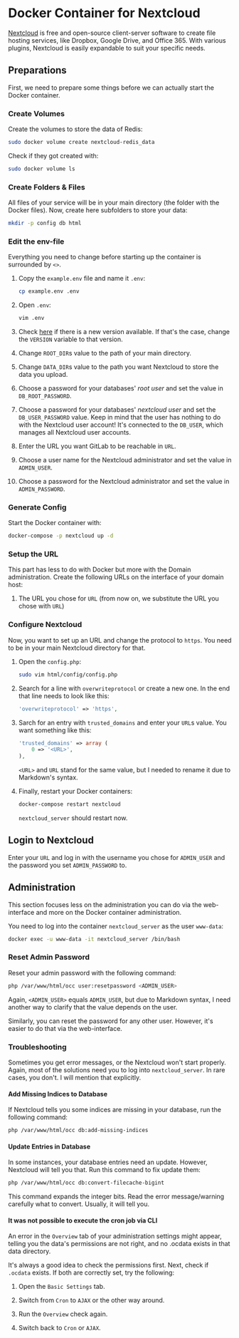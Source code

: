 # Docker Container for Nextcloud

[Nextcloud](https://nextcloud.com/) is free and open-source client-server software to create file hosting services,
like Dropbox, Google Drive, and Office 365. With various plugins, Nextcloud is easily expandable to suit your specific
needs.

## Preparations

First, we need to prepare some things before we can actually start the Docker container.

### Create Volumes

Create the volumes to store the data of Redis:

``` bash
sudo docker volume create nextcloud-redis_data
```

Check if they got created with:

``` bash
sudo docker volume ls
```

### Create Folders & Files

All files of your service will be in your main directory (the folder with the Docker files). Now, create here
subfolders to store your data:

``` bash
mkdir -p config db html
```

### Edit the env-file

Everything you need to change before starting up the container is surrounded by `<>`.

1. Copy the `example.env` file and name it `.env`:

    ``` bash
    cp example.env .env
    ```

1. Open `.env`:

    ``` bash
    vim .env
    ```

1. Check [here](https://hub.docker.com/_/nextcloud?tab=tags) if there is a new version available. If that's the
   case, change the `VERSION` variable to that version.

1. Change `ROOT_DIR`s value to the path of your main directory.

1. Change `DATA_DIR`s value to the path you want Nextcloud to store the data you upload.

1. Choose a password for your databases' *root user* and set the value in `DB_ROOT_PASSWORD`.

1. Choose a password for your databases' *nextcloud user* and set the `DB_USER_PASSWORD` value. Keep in mind that the
   user has nothing to do with the Nextcloud user account! It's connected to the `DB_USER`, which manages all
   Nextcloud user accounts.

1. Enter the URL you want GitLab to be reachable in `URL`.

1. Choose a user name for the Nextcloud administrator and set the value in `ADMIN_USER`.

1. Choose a password for the Nextcloud administrator and set the value in `ADMIN_PASSWORD`.

### Generate Config

Start the Docker container with:

``` bash
docker-compose -p nextcloud up -d
```

### Setup the URL

This part has less to do with Docker but more with the Domain administration. Create the following URLs on the
interface of your domain host:

1. The URL you chose for `URL` (from now on, we substitute the URL you chose with `URL`)

### Configure Nextcloud

Now, you want to set up an URL and change the protocol to `https`. You need to be in your main Nextcloud directory for
that.

1. Open the `config.php`:

   ``` bash
   sudo vim html/config/config.php
   ```

1. Search for a line with `overwriteprotocol` or create a new one. In the end that line needs to look like this:

   ```php
   'overwriteprotocol' => 'https',
   ```

1. Sarch for an entry with `trusted_domains` and enter your `URL`s value. You want something like this:

    ```php
    'trusted_domains' => array (
        0 => '<URL>',
    ),

    ```

    `<URL>` and `URL` stand for the same value, but I needed to rename it due to Markdown's syntax.

1. Finally, restart your Docker containers:

   ``` bash
   docker-compose restart nextcloud
   ```

   `nextcloud_server` should restart now.

## Login to Nextcloud

Enter your `URL` and log in with the username you chose for `ADMIN_USER` and the password you set `ADMIN_PASSWORD` to.

## Administration

This section focuses less on the administration you can do via the web-interface and more on the Docker container
administration.

You need to log into the container `nextcloud_server` as the user `www-data`:

``` bash
docker exec -u www-data -it nextcloud_server /bin/bash
```

### Reset Admin Password

Reset your admin password with the following command:

``` bash
php /var/www/html/occ user:resetpassword <ADMIN_USER>
```

Again, `<ADMIN_USER>` equals `ADMIN_USER`, but due to Markdown syntax, I need another way to clarify that the value
depends on the user.

Similarly, you can reset the password for any other user. However, it's easier to do that via the web-interface.

### Troubleshooting

Sometimes you get error messages, or the Nextcloud won't start properly. Again, most of the solutions need you to log
into `nextcloud_server`. In rare cases, you don't. I will mention that explicitly.

#### Add Missing Indices to Database

If Nextcloud tells you some indices are missing in your database, run the following command:

``` bash
php /var/www/html/occ db:add-missing-indices
```

#### Update Entries in Database

In some instances, your database entries need an update. However, Nextcloud will tell you that. Run this command to
fix update them:

``` bash
php /var/www/html/occ db:convert-filecache-bigint
```

This command expands the integer bits. Read the error message/warning carefully what to convert. Usually, it will tell
you.

#### It was not possible to execute the cron job via CLI

An error in the `Overview` tab of your administration settings might appear, telling you the data's permissions are
not right, and no .ocdata exists in that data directory.

It's always a good idea to check the permissions first. Next, check if `.ocdata` exists. If both are correctly set,
try the following:

1. Open the `Basic Settings` tab.

1. Switch from `Cron` to `AJAX` or the other way around.

1. Run the `Overview` check again.

1. Switch back to `Cron` or `AJAX`.
